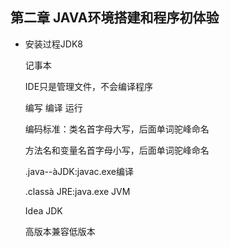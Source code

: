 ## 第二章 JAVA环境搭建和程序初体验

* 安装过程JDK8

  记事本 

  IDE只是管理文件，不会编译程序

  编写 编译  运行

  编码标准：类名首字母大写，后面单词驼峰命名

  方法名和变量名首字母小写，后面单词驼峰命名

  .java--àJDK:javac.exe编译

  .classà JRE:java.exe JVM

  Idea       JDK

  高版本兼容低版本

